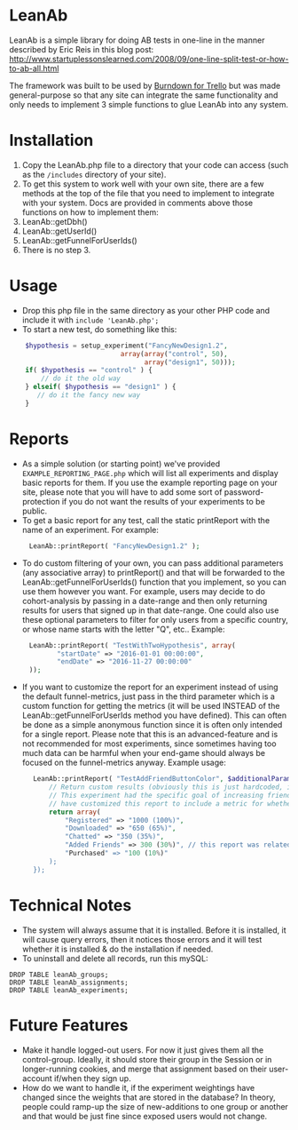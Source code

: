 # LeanAb
LeanAb is a simple library for doing AB tests in one-line in the manner described by Eric Reis in this blog post:
http://www.startuplessonslearned.com/2008/09/one-line-split-test-or-how-to-ab-all.html

The framework was built to be used by [Burndown for Trello](https://www.burndownfortrello.com/) but was made general-purpose so that any site can integrate the same functionality and only needs to implement 3 simple functions to glue LeanAb into any system.

# Installation
1. Copy the LeanAb.php file to a directory that your code can access (such as the ```/includes``` directory of your site).
2. To get this system to work well with your own site, there are a few methods at the top of the file that you need to implement to integrate with your system. Docs are provided in comments above those functions on how to implement them:
  1. LeanAb::getDbh()
  2. LeanAb::getUserId()
  3. LeanAb::getFunnelForUserIds()
3. There is no step 3.

# Usage
- Drop this php file in the same directory as your other PHP code and include it with ```include 'LeanAb.php';```
- To start a new test, do something like this:
 
```php
    $hypothesis = setup_experiment("FancyNewDesign1.2",
                            array(array("control", 50),
                                  array("design1", 50)));
	if( $hypothesis == "control" ) {
		// do it the old way
	} elseif( $hypothesis == "design1" ) {
	   // do it the fancy new way
	}
```

# Reports
- As a simple solution (or starting point) we've provided ```EXAMPLE_REPORTING_PAGE.php``` which will list all experiments and display basic reports for them. If you use the example reporting page on your site, please note that you will have to add some sort of password-protection if you do not want the results of your experiments to be public.
- To get a basic report for any test, call the static printReport with the name of an experiment. For example:
```php
     LeanAb::printReport( "FancyNewDesign1.2" );
```
- To do custom filtering of your own, you can pass additional parameters (any associative
  array) to printReport() and that will be forwarded to the LeanAb::getFunnelForUserIds() function
  that you implement, so you can use them however you want. For example, users may decide to do cohort-analysis
  by passing in a date-range and then only returning results for users that signed up in that date-range. One
  could also use these optional parameters to filter for only users from a specific country, or whose name starts
  with the letter "Q", etc..
  Example:
```php
     LeanAb::printReport( "TestWithTwoHypothesis", array(
            "startDate" => "2016-01-01 00:00:00",
            "endDate" => "2016-11-27 00:00:00"
     ));
```
- If you want to customize the report for an experiment instead of using the default funnel-metrics, just pass in the third parameter which is a custom function for getting the metrics (it will be used INSTEAD of the LeanAb::getFunnelForUserIds method you have defined). This can often be done as a simple anonymous function since it is often only intended for a single report. Please note that this is an advanced-feature and is not recommended for most experiments, since sometimes having too much data can be harmful when your end-game should always be focused on the funnel-metrics anyway. Example usage:
```php
      LeanAb::printReport( "TestAddFriendButtonColor", $additionalParams=array(), function($userIds, $additionalParams){
          // Return custom results (obviously this is just hardcoded, in reality you would compute the data from a database or something similar).
          // This experiment had the specific goal of increasing friendship-links and was related to the color of the "Add a friend" button, so we
          // have customized this report to include a metric for whether the user has added any friends.
          return array(
              "Registered" => "1000 (100%)",
              "Downloaded" => "650 (65%)",
              "Chatted" => "350 (35%)",
              "Added Friends" => 300 (30%)", // this report was related to the "add a friend" button
              "Purchased" => "100 (10%)"
          );
      });
```

# Technical Notes
- The system will always assume that it is installed. Before it is installed, it will cause query errors, then it notices those errors and it will test whether it is installed & do the installation if needed.
- To uninstall and delete all records, run this mySQL:
```mysql
DROP TABLE leanAb_groups;
DROP TABLE leanAb_assignments;
DROP TABLE leanAb_experiments;
```

# Future Features
- Make it handle logged-out users. For now it just gives them all the control-group. Ideally, it should store their group in the Session or in longer-running cookies, and merge that assignment based on their user-account if/when they sign up.
- How do we want to handle it, if the experiment weightings have changed since the weights that are stored in the database? In theory, people could ramp-up the size of new-additions to one group or another and that would be just fine since exposed users would not change.
  